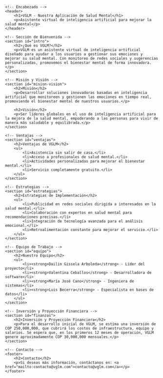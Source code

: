 <!DOCTYPE html>
<html lang="es">
<head>
    <meta charset="UTF-8">
    <meta name="viewport" content="width=device-width, initial-scale=1.0">
    <title>VGLM - Asistente Virtual de Salud Mental</title>
    <link rel="stylesheet" href="style.css">
</head>
<body>

    <!-- Encabezado -->
    <header>
        <h1>VGLM - Nuestra Aplicación de Salud Mental</h1>
        <p>Asistente virtual de inteligencia artificial para mejorar la salud mental</p>
    </header>

    <!-- Sección de Bienvenida -->
    <section id="intro">
        <h2>¿Qué es VGLM?</h2>
        <p>VGLM es un asistente virtual de inteligencia artificial diseñado para ayudar a los usuarios a gestionar sus emociones y mejorar su salud mental. Con monitoreo de redes sociales y sugerencias personalizadas, promovemos el bienestar mental de forma innovadora.</p>
    </section>

    <!-- Misión y Visión -->
    <section id="mision-vision">
        <h2>Misión</h2>
        <p>Desarrollar soluciones innovadoras basadas en inteligencia artificial que monitoreen y gestionen las emociones en tiempo real, promoviendo el bienestar mental de nuestros usuarios.</p>

        <h2>Visión</h2>
        <p>Ser líderes globales en el uso de inteligencia artificial para la mejora de la salud mental, empoderando a las personas para vivir de manera más saludable y equilibrada.</p>
    </section>

    <!-- Ventajas -->
    <section id="ventajas">
        <h2>Ventajas de VGLM</h2>
        <ul>
            <li>Asistencia sin salir de casa.</li>
            <li>Acceso a profesionales de salud mental.</li>
            <li>Actividades personalizadas para mejorar el bienestar mental.</li>
            <li>Servicio completamente gratuito.</li>
        </ul>
    </section>

    <!-- Estrategias -->
    <section id="estrategias">
        <h2>Estrategias de Implementación</h2>
        <ul>
            <li>Publicidad en redes sociales dirigida a interesados en la salud mental.</li>
            <li>Colaboración con expertos en salud mental para recomendaciones precisas.</li>
            <li>Integración de tecnología avanzada para el análisis emocional.</li>
            <li>Retroalimentación constante para mejorar el servicio.</li>
        </ul>
    </section>

    <!-- Equipo de Trabajo -->
    <section id="equipo">
        <h2>Nuestro Equipo</h2>
        <ul>
            <li><strong>Dailin Gissela Arboleda</strong> - Líder del proyecto</li>
            <li><strong>Valentina Ceballos</strong> - Desarrolladora de software</li>
            <li><strong>María José Cano</strong> - Ingeniera de sistemas</li>
            <li><strong>Luis Becerra</strong> - Especialista en bases de datos</li>
        </ul>
    </section>

    <!-- Inversión y Proyección Financiera -->
    <section id="finanzas">
        <h2>Inversión y Proyección Financiera</h2>
        <p>Para el desarrollo inicial de VGLM, se estima una inversión de COP 250,000,000, que cubrirá los costos de infraestructura, equipo y salarios. Se espera que, en los primeros 12 meses de operación, VGLM genere aproximadamente COP 30,000,000 mensuales.</p>
    </section>

    <!-- Contacto -->
    <footer>
        <h2>Contacto</h2>
        <p>Si deseas más información, contáctanos en: <a href="mailto:contacto@vglm.com">contacto@vglm.com</a></p>
    </footer>

</body>
</html>
